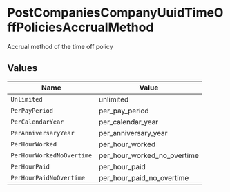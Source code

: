 # PostCompaniesCompanyUuidTimeOffPoliciesAccrualMethod

Accrual method of the time off policy


## Values

| Name                        | Value                       |
| --------------------------- | --------------------------- |
| `Unlimited`                 | unlimited                   |
| `PerPayPeriod`              | per_pay_period              |
| `PerCalendarYear`           | per_calendar_year           |
| `PerAnniversaryYear`        | per_anniversary_year        |
| `PerHourWorked`             | per_hour_worked             |
| `PerHourWorkedNoOvertime`   | per_hour_worked_no_overtime |
| `PerHourPaid`               | per_hour_paid               |
| `PerHourPaidNoOvertime`     | per_hour_paid_no_overtime   |
